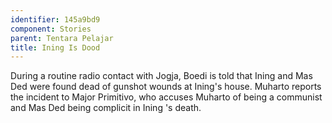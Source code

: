 ```yaml
---
identifier: 145a9bd9
component: Stories
parent: Tentara Pelajar 
title: Ining Is Dood
---
```

During a routine radio contact with Jogja, Boedi is told that Ining and
Mas Ded were found dead of gunshot wounds at Ining's house. Muharto
reports the incident to Major Primitivo, who accuses Muharto of being a
communist and Mas Ded being complicit in Ining 's death.
